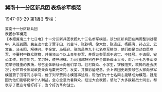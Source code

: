 ### 冀南十一分区新兵团  表扬参军模范

1947-03-29
第1版()
专栏：

    冀南十一分区新兵团
    表扬参军模范
    【本报冀南二十七日电】十一分区新兵团表扬九十三名参军模范。该分区新兵团在两周整训过程中，从班到团，民主选举出了贾子田、刘金斗、张铁明、徐大俭、张连庄、杨振海、孙占云、云文田、马玉照、解德兴、李金堂、马福迎、张凯昌等九十七名参军模范，他们都是自动自愿参军，不要村中群众财物，并带领三个以上青年参军，并保证参军后不逃亡、不挂号、不请假，安心工作，刻苦耐劳，学习好，遵守纪律。为此团部特别召开全体新战士大会，对九十七名参军模范举行隆重的表扬，号召全体新战士向他们学习。驻村群众、小学生，锣鼓喧天，欢腾的赴会庆祝；分区首长陈副政委亲自给戴光荣花、发奖，并摄影留纪念。会上该团史政委号召大家向参军模范贾子田等同志学习，他于列举贾同志模范事迹后，说他们九十七名同志能够成为模范，就是因为他们能够扔掉个人利益，全心全意为着群众。经过大会表扬，感动了大多数新战士同志，都表示了愿意今后好好干，当个好的革命战士。
